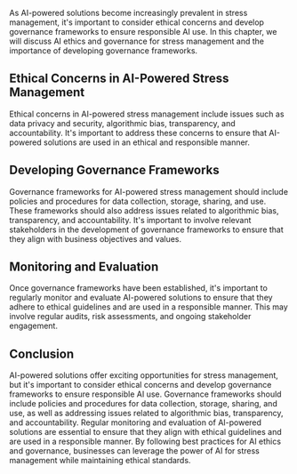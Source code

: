 

As AI-powered solutions become increasingly prevalent in stress management, it's important to consider ethical concerns and develop governance frameworks to ensure responsible AI use. In this chapter, we will discuss AI ethics and governance for stress management and the importance of developing governance frameworks.

Ethical Concerns in AI-Powered Stress Management
------------------------------------------------

Ethical concerns in AI-powered stress management include issues such as data privacy and security, algorithmic bias, transparency, and accountability. It's important to address these concerns to ensure that AI-powered solutions are used in an ethical and responsible manner.

Developing Governance Frameworks
--------------------------------

Governance frameworks for AI-powered stress management should include policies and procedures for data collection, storage, sharing, and use. These frameworks should also address issues related to algorithmic bias, transparency, and accountability. It's important to involve relevant stakeholders in the development of governance frameworks to ensure that they align with business objectives and values.

Monitoring and Evaluation
-------------------------

Once governance frameworks have been established, it's important to regularly monitor and evaluate AI-powered solutions to ensure that they adhere to ethical guidelines and are used in a responsible manner. This may involve regular audits, risk assessments, and ongoing stakeholder engagement.

Conclusion
----------

AI-powered solutions offer exciting opportunities for stress management, but it's important to consider ethical concerns and develop governance frameworks to ensure responsible AI use. Governance frameworks should include policies and procedures for data collection, storage, sharing, and use, as well as addressing issues related to algorithmic bias, transparency, and accountability. Regular monitoring and evaluation of AI-powered solutions are essential to ensure that they align with ethical guidelines and are used in a responsible manner. By following best practices for AI ethics and governance, businesses can leverage the power of AI for stress management while maintaining ethical standards.
